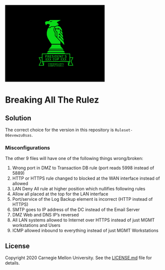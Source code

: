 <img src="../../../logo.png" height="250px">

# Breaking All The Rulez

## Solution

The correct choice for the version in this repository is `Ruleset-86evewzu0sas`.

### Misconfigurations

The other 9 files will have one of the following things wrong/broken:

1. Wrong port in DMZ to Transaction DB rule (port reads 5998 instead of 5889)
2. HTTP or HTTPS rule changed to blocked at the WAN interface instead of allowed
3. LAN Deny All rule at higher position which nullifies following rules
4. Allow all placed at the top for the LAN interface
5. Port/service of the Log Backup element is incorrect (HTTP instead of HTTPS)
6. SMTP goes to IP address of the DC instead of the Email Server
7. DMZ Web and DNS IP’s reversed
8. All LAN systems allowed to Internet over HTTPS instead of just MGMT workstations and Users
9. ICMP allowed inbound to everything instead of just MGMT Workstations

## License
Copyright 2020 Carnegie Mellon University. See the [LICENSE.md](../../../LICENSE.md) file for details.
